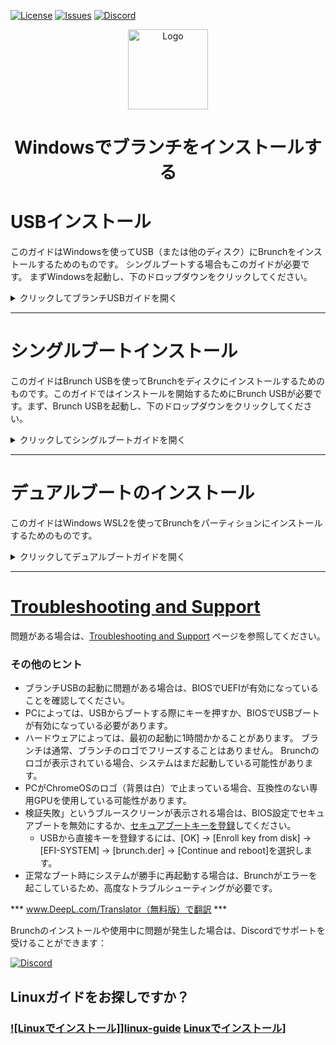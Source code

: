 <div id="top"></div>

<!-- Shields/Logos -->
[![License][license-shield]][license-url]
[![Issues][issues-shield]][issues-url]
[![Discord][discord-shield]][discord-url]
<!-- Project Logo -->
<p align="center">
  <a href="https://github.com/sebanc/brunch" title="Brunch">
   <img src="../Images/terminal_icon-512.png" width="128px" alt="Logo"/>
  </a>
</p>
<h1 align="center">Windowsでブランチをインストールする</h1>

<!-- Installation Guides -->
# USBインストール
このガイドはWindowsを使ってUSB（または他のディスク）にBrunchをインストールするためのものです。 シングルブートする場合もこのガイドが必要です。 まずWindowsを起動し、下のドロップダウンをクリックしてください。

<details>
  <summary>クリックしてブランチUSBガイドを開く</summary>

### 必要条件
- 管理者アクセス。
- ターゲットディスク/USBは16GB以上であること。
  - また、Windowsのインストールに約16GBの空き容量が必要です。
- WSL2によるLinuxのインストール
- `pv`, `tar`, `unzip` および `cgpt` パッケージである.
- ブランチを起動するための[互換PC][互換性]。
- Linuxターミナルを初級レベルで理解していること。
  - このガイドは、このプロセスをできるだけ簡単にすることを目的としているが、基本を知っておくことは期待されている。

### リカバリー
1. お使いのCPUに適したリカバリーをダウンロードしてください。 以下のリストを参考にしてください。 最新のBrunchリリース番号と一致するリカバリーを選択する必要はありません。
  
#### Intel
* 第8世代と第9世代： Intelの場合は"[shyvana][recovery-shyvana]"、Celeronの場合は"[bobba][recovery-bobba]"
* 第10世代: "[jinlon][recovery-jinlon]".
* 第11世代以上: "[voxel][recovery-voxel]".
#### AMD
* Ryzen: "[gumboz][recovery-gumboz]".

リカバリーは上記のリンクをクリックしてご覧ください。 また、[cros.tech][cros-tech]にアクセスし、ご希望のリカバリーを検索することでも見つけることができます。

ご希望のリカバリーを選択した後、特定のリリースを選択することができます。 投稿されたリリースは現在のリリースより遅れている場合がありますが、これは通常のことで、後で現在のリリースにアップデートすることができます。 通常、利用可能な最新リリースを使用することをお勧めします。

### ファイルの収集
2. ブランチのファイルはGitHubリポジトリからダウンロードしてください。他のサイトにあるファイルやオンラインビデオにリンクされているファイルは使用しないでください。 [releases tab][releases-tab]はGitHubのメインページの右側の列の一番下にありますが、一般的には [latest release][latest-release]を使うことが推奨されています。

リリースをダウンロードする際は、リリース記事の下にあるアセットからbrunch...tar.gzファイルを選択してください。 ソースコードファイルは必要ありませんので、ダウンロードしないでください。

続行する前に、WSL2を使ってマイクロソフトストアからLinuxディストロをインストールし、ディストロをセットアップして使用できる状態にしておく必要があります。 システムによってはセットアップが複雑な場合があるので、オンラインリソースを参照してください。

### ターミナルの準備
3. Brunchリリースと選択したChromeOSリカバリーの両方のファイルをダウンロードしたら、WSL2を起動します。
4. pv、cgpt、tar、unzipがインストールされていることを確認する。

```sudo apt update && sudo apt -y install pv cgpt tar unzip```
  * 私の例では、DebianとUbuntuベースのディストロ用のパッケージマネージャーである`apt`を使用している。 Arch を使っている場合は、cgpt にアクセスするために [vboot-utils][vboot-utils] が必要で、それ以外をインストールするには別のパッケージマネージャーが必要になるかもしれません。

4b. Linux のリリースによっては、上記の依存関係をインストールするために `universe` リポジトリが必要になる場合があります。 もし、依存関係が利用できないというエラーが表示された場合は、このコマンドで `universe` レポジトリを追加し、その後でもう一度前のステップを試してください。

```sudo add-apt-repository universe```
  
5. すべての依存関係がインストールされたら、ファイルをダウンロードしたディレクトリに `cd` してください。
  * username`をあなたの*Windows*ユーザー名に置き換えてください。
  * linuxのターミナルは大文字と小文字を区別します。

```cd /mnt/c/Users/username/Downloads```
  
6. tar`を使ってBrunchアーカイブを取り出す。
  * `brunch_filename.tar.gz` を実際のファイル名に置き換えてください。

```tar zxvf brunch_filename.tar.gz```
  
7. `unzip`を使用してChromeOSリカバリを解凍する。
  * chromeos_filename.bin.zip`を実際のファイル名に置き換える。

```unzip chromeos_filename.bin.zip```

完了すると、ブランチアーカイブから4つの新しいファイルと、次のステップで使用するリカバリビンができます。

### ブランチ

8. ファイルの準備ができたら、Brunchのインストールは完了です。
  * 前と同じように、`chromeos_filename.bin`をbinファイルの実際のファイル名に置き換える。

```sudo bash chromeos-install.sh -src chromeos_filename.bin -dst chromeos.img```

スクリプトが確認を求めてくる。 インストールの準備ができたら、プロンプトに `yes` と入力してください。

ディスクの速度によってはインストールに時間がかかるかもしれません。 GPTヘッダーのエラーがいくつか出るかもしれませんが、無視してください。

インストールが終了すると、ChromeOSがインストールされたことが報告されます。 ターミナルを閉じる前に、追加のエラーがないことを確認してください。 エラーがなければ、問題ありません！

### USBを作る

9. WSL2は直接ディスクにアクセスできないので、WSL2でimgを作成し、[Rufus][rufus-link]や[Etcher][etcher-link]などの別のプログラムを使ってディスクをUSBに書き込みます。お好みのプログラムを開き、ダウンロードフォルダ内のchromeos.imgを選択し、USBに書き込みます。

### 次のステップ
  
USBまたは2台目の内蔵ディスクにインストールした場合は、Brunchを起動する準備ができているはずです。 USBにインストールした場合は、接続したまま再起動してください。 最初の起動に時間がかかるのは普通です。

* 最初の起動は、[changing kernels][change-kernels]や[framework options][framework-options]のような重要なものをセットアップするのに最適なタイミングである。
* もし何か問題があれば、[Brunch Configuration Menu][edit-brunch-config] でパッチや解決策を確認することを強くお勧めします。
* この時点で、お使いのデバイスは、実際のサイズに関係なく、インストールが14GBしかないと誤って表示する可能性があります。これは、**Ctrl + Alt + F2**を使用して起動画面で開発者シェルを開くことで修正できます。
  * `root`としてログインしてください。パスワードはないはずです。
  * `resize-data`と入力し、終了したらPCを再起動する。 これで報告されたサイズが正確になるはずです。

## セキュアブート
  
10. セキュアブートが有効になっている場合、起動時に「検証に失敗しました： (15) アクセス拒否」というブルースクリーンが表示されることがある。
  * USBから直接キーを登録するには、「OK」→「Enroll key from disk」→「EFI-SYSTEM」→「brunch.der」→「Continue」を選択し、再起動します。

  </details>
  
***
 
# シングルブートインストール
このガイドはBrunch USBを使ってBrunchをディスクにインストールするためのものです。このガイドではインストールを開始するためにBrunch USBが必要です。まず、Brunch USBを起動し、下のドロップダウンをクリックしてください。

<details>
  <summary>クリックしてシングルブートガイドを開く</summary>

### 必要条件
- 管理者アクセス
- ターゲットディスクは最低16GB必要です。
- 動作するBrunch USB
- Brunchを起動するための[互換PC][互換性]。
- 入門レベルのLinuxターミナルの理解
  - 本ガイドはこのプロセスをできるだけ簡単にすることを目的としていますが、基本的な知識は必要です。

### ターゲットディスクの選択
  
1. ChromeOSにログインし、**Ctrl + Alt + F2**でTTY2ターミナルに切り替え、`chronos`としてログインする。

2. 続行する前に、インストール先のディスクを確認してください。 続行する前に**絶対に確認してください**。このインストールは、他のパーティションを含め、ディスク上の**すべてを消去します**。 ディスクは 16 GB 以上でなければインストールに失敗します。 どのディスクがターゲットかを決定する方法はいくつかありますが、この例では `lsblk` を使用します。
  
```lsblk -e7```
  
このコマンドはディスクとその上のパーティションを表示します。 サイズと現在マウントされているかどうかも表示されます。 この情報を使って、どのディスクがターゲットかを決定する。
  
***
  
#### ヒント:
  
* ターゲットは zram やループデバイスではありません。
* PCによっては、ディスクを正しく表示する前にRAIDを無効にする必要があります。
* このインストールでは、USBはHDDやSSDと同じように扱われます。
* ディスクに EFI マウントポイントがある場合、そのディスクが起動ディスクとなります。
  * 現在起動しているディスクに直接インストールすることはできません。
* シングルブートでインストールする場合、ターゲットはパーティションではありません。この方法はディスク全体にインストールします。
  
  ***
  
### ブランチのインストール
  
3. ターゲットディスクが決まったら、Brunchのインストールは完了です。
  * `disk`をターゲットディスクに置き換えてください。 (例えば `sdb`、`mmcblk0`、`nvme0n1` など）。
  
```sudo chromeos-install -dst /dev/disk```
  
スクリプトが確認を求める。 インストールする準備ができたら、プロンプトに `yes` と入力してください。
  
ターゲットディスクの速度によってはインストールに時間がかかる場合があります。 GPTヘッダーのエラーがいくつか出るかもしれませんが、無視してください。
  
インストールが完了すると、ChromeOSがインストールされたことが報告されます。 ターミナルを閉じる前に、ターミナルに追加のエラーがないことを確認してください。 エラーがなければ、問題ありません！

### 次のステップ
  
It is normal for the first boot to take a very long time, please be patient.

* 最初の起動は、[changing kernels][change-kernels]や[framework options][framework-options]などの重要な設定をするのに最適なタイミングです。
* もし何か問題があれば、[Brunch Configuration Menu][edit-brunch-config] でパッチや解決策を確認することを強くお勧めします。
  
</details>  
  
  ***
 
# デュアルブートのインストール
このガイドはWindows WSL2を使ってBrunchをパーティションにインストールするためのものです。

<details>
  <summary>クリックしてデュアルブートガイドを開く</summary>

### 必要条件
- 管理者権限。
- ターゲットパーティションは16GB以上で、暗号化されておらず（ビットロッカーは無効）、NTFSでフォーマットされていること。
- WSL2がインストールされていること。
- `pv`、`tar`、`unzip`、`cgpt` パッケージ。
- Brunchを起動するための[互換PC][compatibility]。
- Linux ターミナルの入門レベルの理解。
  - このガイドはこのプロセスをできるだけ簡単にすることを目的としているが、基本的なことは知っていることが望ましい。
### リカバリー
1. お使いのCPUに適したリカバリーをダウンロードします。 以下のリストを参考にしてください。 最新のBrunchリリース番号と一致するリカバリーを選択する必要はありません。
  
#### Intel
* 第8世代と第9世代： Intel 用 "[shyvana][recovery-shyvana]"／Celeron 用 "[bobba][recovery-bobba]".
* 第 10 世代： 第 10 世代: "[jinlon][recovery-jinlon]".
* 第11世代以上： "[voxel][recovery-voxel]".
#### AMD
* Ryzen: "[gumboz][recovery-gumboz]".

リカバリーは上記のリンクをクリックすることで見つけることができます。 また、[cros.tech][cros-tech]にアクセスし、ご希望のリカバリーを検索することでも見つけることができます。

ご希望のリカバリーを選択した後、特定のリリースを選択することができます。 投稿されたリリースは現在のリリースより遅れているかもしれませんが、これは通常のことで、後で現在のリリースにアップデートすることができます。 通常、利用可能な最新のリリースを使用することをお勧めします。

### ファイルの収集
2. このGitHubリポジトリからBrunchのファイルをダウンロードしてください。他のサイトにあるファイルやオンライン上の動画にリンクされているファイルは使用しないでください。[releases tab][releases-tab]はGitHubのメインページの右側の列の一番下にありますが、一般的には[latest release][latest-release]を使うことが推奨されています。

リリースをダウンロードする際は、リリース記事の下にあるアセットからbrunch...tar.gzファイルを選択してください。 ソースコードファイルは必要ありませんので、ダウンロードしないでください。

続行する前に、WSL2を使ってマイクロソフトストアからLinuxディストロをインストールし、ディストロをセットアップして使用できる状態にしておく必要があります。 システムによってはセットアップが複雑な場合があるので、オンラインリソースを参照してください。

### ターミナルの準備
3. Brunchリリースと選択したChromeOSリカバリーの両方のファイルをダウンロードしたら、WSL2を起動します。
4. pv、cgpt、tar、unzipがインストールされていることを確認する。

```sudo apt update && sudo apt -y install pv cgpt tar unzip```
  * 私の例では、Debian と Ubuntu ベースのディストロのパッケージマネージャである `apt` を使っています。Arch を使っている場合は、cgpt にアクセスするために [vboot-utils][vboot-utils] が必要で、それ以外をインストールするには別のパッケージマネージャーが必要になるかもしれません。

4b. Linux のリリースによっては、上記の依存関係をインストールするために `universe` リポジトリが必要になる場合があります。 もし、依存関係が利用できないというエラーが表示された場合は、このコマンドで `universe` レポジトリを追加し、その後でもう一度前のステップを試してください。

```sudo add-apt-repository universe```
  
5. すべての依存関係がインストールされたら、ファイルをダウンロードしたディレクトリに `cd` します。
  * `username`をあなたの*Windows*ユーザー名に置き換えてください。
  * linuxのターミナルは大文字小文字を区別します。

```cd /mnt/c/Users/username/Downloads```
  
6. `tar` を使ってBrunchアーカイブを取り出す。
  * `brunch_filename.tar.gz` を実際のファイル名に置き換える。

```tar zxvf brunch_filename.tar.gz```
  
7. `unzip`を使用してChromeOSリカバリを解凍する。
  * `chromeos_filename.bin.zip`を実際のファイル名に置き換えてください。

```unzip chromeos_filename.bin.zip```

完了すると、ブランチアーカイブから4つの新しいファイルと、次のステップで使用するリカバリビンができます。

### ブランチのインストール

8. ファイルの準備ができたら、Brunchのインストールは完了です。
  * 先ほどと同じように、`chromeos_filename.bin`をbinファイルの実際のファイル名に置き換えてください。
  * また、`size` を整数で置き換える。 (例えば `14`、`20`、`100` など）。
    * また、`14`、`20`、`100` などの整数で置き換えることになります。

例えばBrunchをインストールするディレクトリを作る：
  - brunch を C: パーティションのホームフォルダにインストールしたい場合は、`mkdir /mnt/c/Users/username/brunch` を実行してください。
  - D: パーティションにインストールする場合は `mkdir /mnt/d/brunch` を実行してください。

  次に、"-dst "のあとに作成するイメージファイル名（ブランチディレクトリ）を指定してインストーラーを起動します。:
```sudo bash chromeos-install.sh -src chromeos_filename.bin -dst /mnt/c/Users/username/brunch/chromeos.img -s size```

ターゲットディスクの速度によってはインストールに時間がかかる場合があります。 GPTヘッダーのエラーがいくつか出るかもしれませんが、これは無視してかまいません。 インストールに十分な空き容量がないと言われた場合は、コマンドの末尾の数字を収まるまで減らしてください。 imgがパーティションの全領域を占有できないのは普通のことです。

インストーラーがインストールの種類を聞いてきたら、ターミナルに「dualboot」と入力し、「Enter」キーを押して続行する。

インストールが完了すると、ChromeOSがインストールされたことが報告されます。 続行する前に、ターミナルに追加のエラーがないことを確認してください。 エラーがなければ、続行しても問題ありません！
  
### Grub2Winのセットアップ
10. Grub2win][grub2win]をインストールし、プログラムを起動する。 (Windows DefenderがGrub2Winをウイルスと判断して削除することがあります。）

11. Manage Boot Menu`ボタンをクリックし、'Import Configuration File'で`Chrome`をクリックします。

  * 先ほど作成したchromeos.img.grub.txtファイルを選択します。
  * 選択した項目のインポート`をクリックします。
    * Apply`をクリックしない限り、入力内容は保存されません。

### WindowsがNTFSパーティションをロックしないようにする
12. 暗号化/休止状態を無効にする。

以下の操作を行わないと、ChromeOS は起動できず、安定しません (必要に応じて Windows オンライン リソースを参照してください)：
  - ChromeOS イメージが保存されているドライブで bitlocker が無効になっていることを確認するか、無効にします。
  - 高速スタートアップを無効にする。
  - ハイバネーションを無効にする。
  
この時点で、再起動する準備ができ、Windowsに起動する代わりにGrub2winメニューが出迎える。

### 次のステップ

最初のブートには非常に時間がかかるのが普通です。

* 最初の起動は、[カーネルの変更][change-kernels]や[フレームワークオプション][framework-options]などの重要な設定をするのに最適なタイミングです。
* もし何か問題があれば、[ブランチ設定メニュー][edit-brunch-config] でパッチや解決策を確認することを強くお勧めします。

  </details>
 
 ***
 
# [Troubleshooting and Support][troubleshooting-and-faqs]

問題がある場合は、[Troubleshooting and Support][troubleshooting-and-faqs] ページを参照してください。

### その他のヒント
* ブランチUSBの起動に問題がある場合は、BIOSでUEFIが有効になっていることを確認してください。
* PCによっては、USBからブートする際にキーを押すか、BIOSでUSBブートが有効になっている必要があります。
* ハードウェアによっては、最初の起動に1時間かかることがあります。 ブランチは通常、ブランチのロゴでフリーズすることはありません。 Brunchのロゴが表示されている場合、システムはまだ起動している可能性があります。
* PCがChromeOSのロゴ（背景は白）で止まっている場合、互換性のない専用GPUを使用している可能性があります。
* 検証失敗」というブルースクリーンが表示される場合は、BIOS設定でセキュアブートを無効にするか、[セキュアブートキーを登録][secure-boot]してください。
  * USBから直接キーを登録するには、[OK] -> [Enroll key from disk] -> [EFI-SYSTEM] -> [brunch.der] -> [Continue and reboot]を選択します。
* 正常なブート時にシステムが勝手に再起動する場合は、Brunchがエラーを起こしているため、高度なトラブルシューティングが必要です。

*** www.DeepL.com/Translator（無料版）で翻訳 ***


Brunchのインストールや使用中に問題が発生した場合は、Discordでサポートを受けることができます：

[![Discord][discord-shield]][discord-url]

<!-- Alternate Guide -->
## Linuxガイドをお探しですか？
### [![Linuxでインストール]][linux-img]][linux-guide] [Linuxでインストール][Linux-guide]]

<!-- Reference Links -->
<!-- Badges -->
[license-shield]: https://img.shields.io/github/license/sebanc/brunch?label=License&logo=Github&style=flat-square
[license-url]: ../LICENSE
[forks-shield]: https://img.shields.io/github/forks/sebanc/brunch?label=Forks&logo=Github&style=flat-square
[forks-url]: https://github.com/sebanc/brunch/fork
[stars-shield]: https://img.shields.io/github/stars/sebanc/brunch?label=Stars&logo=Github&style=flat-square
[stars-url]: https://github.com/sebanc/brunch/stargazers
[issues-shield]: https://img.shields.io/github/issues/sebanc/brunch?label=Issues&logo=Github&style=flat-square
[issues-url]: https://github.com/sebanc/brunch/issues
[pulls-shield]: https://img.shields.io/github/issues-pr/sebanc/brunch?label=Pull%20Requests&logo=Github&style=flat-square
[pulls-url]: https://github.com/sebanc/brunch/pulls
[discord-shield]: https://img.shields.io/badge/Discord-Join-7289da?style=flat-square&logo=discord&logoColor=%23FFFFFF
[discord-url]: https://discord.gg/x2EgK2M

<!-- Outbound Links -->
[croissant]: https://github.com/imperador/chromefy
[swtpm]: https://github.com/stefanberger/swtpm
[linux-surface]: https://github.com/linux-surface/linux-surface
[chromebrew]: https://github.com/skycocker/chromebrew
[intel-cpus]: https://en.wikipedia.org/wiki/Intel_Core
[intel-list]: https://en.wikipedia.org/wiki/List_of_Intel_CPU_microarchitectures
[atom-cpus]: https://en.wikipedia.org/wiki/Intel_Atom
[atom-list]: https://en.wikipedia.org/wiki/List_of_Intel_Atom_microprocessors
[amd-sr-list]: https://en.wikipedia.org/wiki/List_of_AMD_accelerated_processing_units#%22Stoney_Ridge%22_(2016)
[amd-ry-list]: https://en.wikipedia.org/wiki/List_of_AMD_Ryzen_processors
[recovery-bobba]: https://cros.tech/device/bobba
[recovery-shyvana]: https://cros.tech/device/shyvana
[recovery-jinlon]: https://cros.tech/device/jinlon
[recovery-voxel]: https://cros.tech/device/voxel
[recovery-gumboz]: https://cros.tech/device/gumboz
[cros-tech]: https://cros.tech/
[cros-official]: https://cros-updates-serving.appspot.com/
[vboot-utils]: https://aur.archlinux.org/packages/vboot-utils
[rufus-link]: https://rufus.ie/
[etcher-link]: https://www.balena.io/etcher/
[grub2win]: https://sourceforge.net/projects/grub2win/

<!-- Images -->
[decon-icon-24]: ../Images/decon_icon-24.png
[decon-icon-512]: ../Images/decon_icon-512.png
[terminal-icon-24]: ../Images/terminal_icon-24.png
[terminal-icon-512]: ../Images/terminal_icon-512.png
[settings-icon-512]: ../Images/settings_icon-512.png
[windows-img]: https://img.icons8.com/color/24/000000/windows-10.png
[linux-img]: https://img.icons8.com/color/24/000000/linux--v1.png

<!-- Internal Links -->
[windows-guide]: ./install-with-windows.md
[linux-guide]: ./install-with-linux.md
[troubleshooting-and-faqs]: ./troubleshooting-and-faqs.md
[compatibility]: ../README.md#supported-hardware
[changing-kernels]: ./troubleshooting-and-faqs.md#kernels
[framework-options]: ./troubleshooting-and-faqs.md#framework-options
[releases-tab]: https://github.com/sebanc/brunch/releases
[latest-release]: https://github.com/sebanc/brunch/releases/latest
[brunch-der]: https://github.com/sebanc/brunch/raw/main/brunch.der
[secure-boot]: ./install-with-linux.md#secure-boot
[brunch-usb-guide-win]:  ./install-with-windows.md#usb-installations
[brunch-usb-guide-lin]:  ./install-with-linux.md#usb-installations
[edit-brunch-config]: ./troubleshooting-and-faqs.md#brunch-configuration-menu
